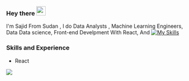 ### Hey there <img src="https://media.giphy.com/media/hvRJCLFzcasrR4ia7z/giphy.gif" width="25px"/>
I'm Sajid From Sudan , I do Data Analysts , Machine Learning Engineers, Data Data science, Front-end Develpment With React, And
[![My Skills](https://skills.thijs.gg/icons?i=java,kotlin,nodejs,figma&theme=light)](https://skills.thijs.gg)

### Skills and Experience

* React

<img  src="https://github.com/SajidDmcq/SajidDmcq/blob/main/javascript.gif" />
  


